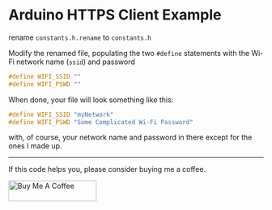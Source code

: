 # Arduino HTTPS Client Example



rename `constants.h.rename` to `constants.h`

Modify the renamed file, populating the two `#define` statements with the Wi-Fi network name (`ssid`) and password

```c
#define WIFI_SSID ""
#define WIFI_PSWD ""
```

When done, your file will look something like this:

```c
#define WIFI_SSID "myNetwork"
#define WIFI_PSWD "Some Complicated Wi-Fi Password"
```

with, of course,  your network name and password in there except for the ones I made up.






***

If this code helps you, please consider buying me a coffee.

<a href="https://www.buymeacoffee.com/johnwargo" target="_blank"><img src="https://cdn.buymeacoffee.com/buttons/default-orange.png" alt="Buy Me A Coffee" height="41" width="174"></a>